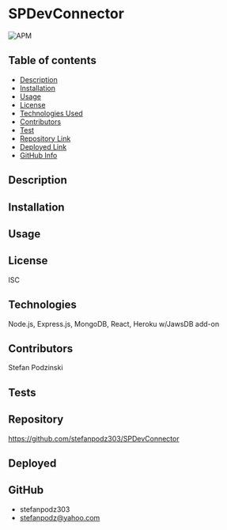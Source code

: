 # SPDevConnector

![APM](https://img.shields.io/badge/license-ISC-blue)

## Table of contents
- [Description](#Description)
- [Installation](#Installation)
- [Usage](#Usage)
- [License](#License)
- [Technologies Used](#Technologies)
- [Contributors](#Contributors)
- [Test](#Test)
- [Repository Link](#Repository)
- [Deployed Link](#Deployed)
- [GitHub Info](#GitHub) 

## Description 


## Installation


## Usage


## License
ISC

## Technologies
Node.js, Express.js, MongoDB, React, Heroku w/JawsDB add-on

## Contributors
Stefan Podzinski

## Tests


## Repository

https://github.com/stefanpodz303/SPDevConnector

## Deployed


## GitHub
- stefanpodz303
- stefanpodz@yahoo.com
